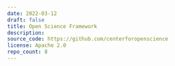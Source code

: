 ```yaml
---
date: 2022-03-12
draft: false
title: Open Science Framework
description:
source_code: https://github.com/centerforopenscience
license: Apache 2.0
repo_count: 8
---
```



